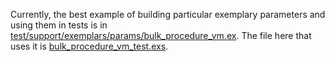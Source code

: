 Currently, the best example of building particular exemplary parameters and 
using them in tests is in [test/support/exemplars/params/bulk_procedure_vm.ex](/test/support/exemplars/params/bulk_procedure_vm.ex). The file here that uses it is [bulk_procedure_vm_test.exs](bulk_procedure_vm_test.exs).
